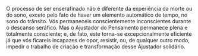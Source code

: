 ﻿O processo de ser enserafinado não é diferente da experiência da morte ou do sono, exceto pelo fato de haver um elemento automático de tempo, no sono do trânsito. Vós permaneceis conscientemente inconscientes durante o descanso seráfico. Mas o Ajustador do Pensamento permanece plena e totalmente consciente; e, de fato, este torna-se excepcionalmente eficiente já que vós ficareis incapazes de opor, resistir, ou, de qualquer outro modo, impedir o trabalho de criação e transformação desse Ajustador solidário.